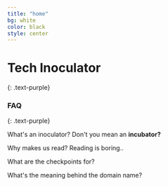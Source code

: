 ```yaml
---
title: "home"
bg: white
color: black
style: center
---
```


# **Tech Inoculator**
{: .text-purple}

<i class="fa fa-flask fa-5x"></i>
  
  
  
### FAQ 
{: .text-purple}

What's an inoculator? Don't you mean an **incubator?**

Why makes us read? Reading is boring..

What are the checkpoints for?

What's the meaning behind the domain name?